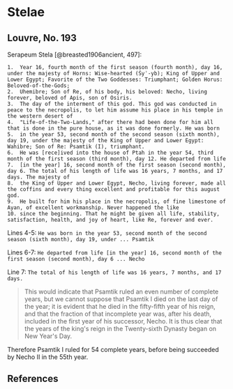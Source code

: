 # Stelae

## Louvre, No. 193

Serapeum Stela [@breasted1906ancient, 497]:

```
1.  Year 16, fourth month of the first season (fourth month), day 16, under the majesty of Horns: Wise-hearted (Śyʾ-yb); King of Upper and Lower Egypt; Favorite of the Two Goddesses: Triumphant; Golden Horus: Beloved-of-the-Gods; 
2.  Uhemibre; Son of Re, of his body, his beloved: Necho, living forever, beloved of Apis, son of Osiris.
3.  The day of the interment of this god. This god was conducted in peace to the necropolis, to let him assume his place in his temple in the western desert of
4.  "Life-of-the-Two-Lands," after there had been done for him all that is done in the pure house, as it was done formerly. He was born
5.  in the year 53, second month of the second season (sixth month), day 19, under the majesty of the King of Upper and Lower Egypt: Wahibre; Son of Re: Psamtik (I), triumphant.
6.  He was [rece]ived into the house of Ptah in the year 54, third month of the first season (third month), day 12. He departed from life
7.  [in the year] 16, second month of the first season (second month), day 6. The total of his length of life was 16 years, 7 months, and 17 days. The majesty of
8.  the King of Upper and Lower Egypt, Necho, living forever, made all the coffins and every thing excellent and profitable for this august god.
9.  He built for him his place in the necropolis, of fine limestone of Ayan, of excellent workmanship. Never happened the like
10. since the beginning. That he might be given all life, stability, satisfaction, health, and joy of heart, like Re, forever and ever.
```

Lines 4-5: `He was born in the year 53, second month of the second season (sixth month), day 19, under ... Psamtik`

Lines 6-7: `He departed from life [in the year] 16, second month of the first season (second month), day 6 ... Necho`

Line 7: `The total of his length of life was 16 years, 7 months, and 17 days.`

> This would indicate that Psamtik ruled an even
  number of complete years, but we cannot suppose that
  Psamtik I died on the last day of the year; it is evident that
  he died in the fifty-fifth year of his reign, and that the fraction
  of that incomplete year was, after his death, included in
  the first year of his successor, Necho. It is thus clear that
  the years of the king's reign in the Twenty-sixth Dynasty
  began on New Year's Day.

Therefore Psamtik I ruled for 54 complete years, before being succeeded by Necho II in the 55th year.

## References

